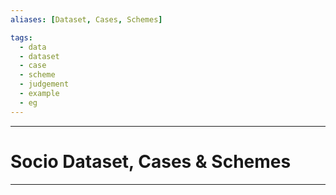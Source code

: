 ```yaml
---
aliases: [Dataset, Cases, Schemes]

tags:
  - data
  - dataset
  - case
  - scheme
  - judgement
  - example
  - eg 
---
```


***
# Socio Dataset, Cases & Schemes
***

